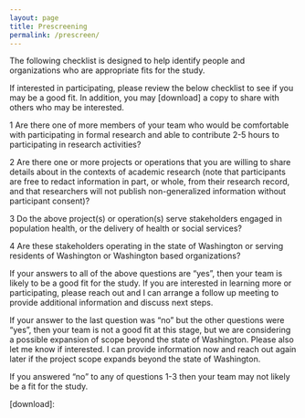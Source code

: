 ```yaml
---
layout: page
title: Prescreening
permalink: /prescreen/
---
```


The following checklist is designed to help identify people and organizations who are appropriate fits for the study.

If interested in participating, please review the below checklist to see if you may be a good fit. In addition, you may [download] a copy to share with others who may be interested.

1 Are there one of more members of your team who would be comfortable with participating in formal research and able to contribute 2-5 hours to participating in research activities?

2 Are there one or more projects or operations that you are willing to share details about in the contexts of academic research (note that participants are free to redact information in part, or whole, from their research record, and that researchers will not publish non-generalized information without participant consent)?

3 Do the above project(s) or operation(s) serve stakeholders engaged in population health, or the delivery of health or social services?

4 Are these stakeholders operating in the state of Washington or serving residents of Washington or Washington based organizations?

If your answers to all of the above questions are “yes”, then your team is likely to be a good fit for the study. If you are interested in learning more or participating, please reach out and I can arrange a follow up meeting to provide additional information and discuss next steps.

If your answer to the last question was “no” but the other questions were “yes”, then your team is not a good fit at this stage, but we are considering a possible expansion of scope beyond the state of Washington. Please also let me know if interested. I can provide information now and reach out again later if the project scope expands beyond the state of Washington.

If you answered “no” to any of questions 1-3 then your team may not likely be a fit for the study.


[download]: 